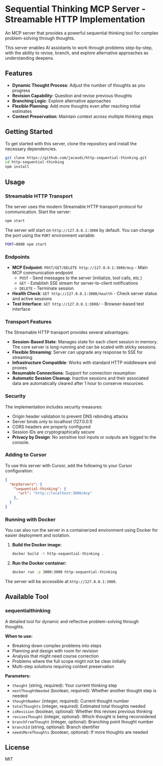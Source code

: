 # Sequential Thinking MCP Server - Streamable HTTP Implementation

An MCP server that provides a powerful sequential thinking tool for complex problem-solving through thoughts.

This server enables AI assistants to work through problems step-by-step, with the ability to revise, branch, and explore alternative approaches as understanding deepens.

## Features

- **Dynamic Thought Process**: Adjust the number of thoughts as you progress
- **Revision Capability**: Question and revise previous thoughts
- **Branching Logic**: Explore alternative approaches
- **Flexible Planning**: Add more thoughts even after reaching initial estimates
- **Context Preservation**: Maintain context across multiple thinking steps

## Getting Started

To get started with this server, clone the repository and install the necessary dependencies.

```bash
git clone https://github.com/jacaudi/http-sequential-thinking.git
cd http-sequential-thinking
npm install
```

## Usage

### Streamable HTTP Transport

The server uses the modern Streamable HTTP transport protocol for communication. Start the server:

```bash
npm start
```

The server will start on `http://127.0.0.1:3000` by default. You can change the port using the `PORT` environment variable:

```bash
PORT=8080 npm start
```

### Endpoints

- **MCP Endpoint**: `POST/GET/DELETE http://127.0.0.1:3000/mcp` - Main MCP communication endpoint
  - `POST` - Send messages to the server (initialize, tool calls, etc.)
  - `GET` - Establish SSE stream for server-to-client notifications
  - `DELETE` - Terminate session
- **Health Check**: `GET http://127.0.0.1:3000/health` - Check server status and active sessions
- **Test Interface**: `GET http://127.0.0.1:3000/` - Browser-based test interface

### Transport Features

The Streamable HTTP transport provides several advantages:

- **Session-Based State**: Manages state for each client session in memory. The core server is long-running and can be scaled with sticky sessions.
- **Flexible Streaming**: Server can upgrade any response to SSE for streaming
- **Infrastructure Compatible**: Works with standard HTTP middleware and proxies
- **Resumable Connections**: Support for connection resumption
- **Automatic Session Cleanup**: Inactive sessions and their associated data are automatically cleared after 1 hour to conserve resources.

### Security

The implementation includes security measures:
- Origin header validation to prevent DNS rebinding attacks
- Server binds only to localhost (127.0.0.1)
- CORS headers are properly configured
- Session IDs are cryptographically secure
- **Privacy by Design**: No sensitive tool inputs or outputs are logged to the console.

### Adding to Cursor

To use this server with Cursor, add the following to your Cursor configuration:

```json
{
  "mcpServers": {
    "sequential-thinking": {
      "url": "http://localhost:3000/mcp"
    },
  }
}
```

### Running with Docker

You can also run the server in a containerized environment using Docker for easier deployment and isolation.

1.  **Build the Docker image:**
    ```bash
    docker build -t http-sequential-thinking .
    ```

2.  **Run the Docker container:**
    ```bash
    docker run -p 3000:3000 http-sequential-thinking
    ```

The server will be accessible at `http://127.0.0.1:3000`.

## Available Tool

### sequentialthinking

A detailed tool for dynamic and reflective problem-solving through thoughts.

**When to use:**
- Breaking down complex problems into steps
- Planning and design with room for revision
- Analysis that might need course correction
- Problems where the full scope might not be clear initially
- Multi-step solutions requiring context preservation

**Parameters:**
- `thought` (string, required): Your current thinking step
- `nextThoughtNeeded` (boolean, required): Whether another thought step is needed
- `thoughtNumber` (integer, required): Current thought number
- `totalThoughts` (integer, required): Estimated total thoughts needed
- `isRevision` (boolean, optional): Whether this revises previous thinking
- `revisesThought` (integer, optional): Which thought is being reconsidered
- `branchFromThought` (integer, optional): Branching point thought number
- `branchId` (string, optional): Branch identifier
- `needsMoreThoughts` (boolean, optional): If more thoughts are needed

## License

MIT
